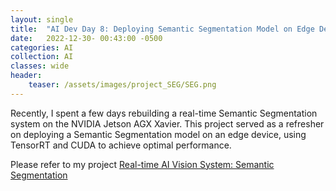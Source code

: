 ```yaml
---
layout: single
title:  "AI Dev Day 8: Deploying Semantic Segmentation Model on Edge Devices and ROS Platform"
date:   2022-12-30- 00:43:00 -0500
categories: AI
collection: AI
classes: wide
header:
    teaser: /assets/images/project_SEG/SEG.png
--- 
```

Recently, I spent a few days rebuilding a real-time Semantic Segmentation system on the NVIDIA Jetson AGX Xavier. This project served as a refresher on deploying a Semantic Segmentation model on an edge device, using TensorRT and CUDA to achieve optimal performance.

Please refer to my project <a href="https://junyaopu.github.io/projects/2022-05-20-SEG-/">Real-time AI Vision System: Semantic Segmentation</a>


